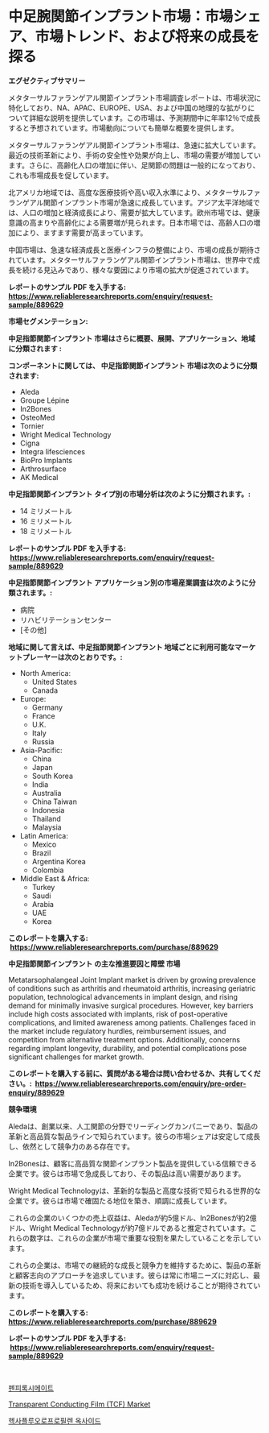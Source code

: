 <p><h1>中足腕関節インプラント市場：市場シェア、市場トレンド、および将来の成長を探る</h1></p><p><strong>エグゼクティブサマリー</strong></p>
<p><p>メタターサルファランゲアル関節インプラント市場調査レポートは、市場状況に特化しており、NA、APAC、EUROPE、USA、および中国の地理的な拡がりについて詳細な説明を提供しています。この市場は、予測期間中に年率12％で成長すると予想されています。市場動向についても簡単な概要を提供します。</p><p>メタターサルファランゲアル関節インプラント市場は、急速に拡大しています。最近の技術革新により、手術の安全性や効果が向上し、市場の需要が増加しています。さらに、高齢化人口の増加に伴い、足関節の問題は一般的になっており、これも市場成長を促しています。</p><p>北アメリカ地域では、高度な医療技術や高い収入水準により、メタターサルファランゲアル関節インプラント市場が急速に成長しています。アジア太平洋地域では、人口の増加と経済成長により、需要が拡大しています。欧州市場では、健康意識の高まりや高齢化による需要増が見られます。日本市場では、高齢人口の増加により、ますます需要が高まっています。</p><p>中国市場は、急速な経済成長と医療インフラの整備により、市場の成長が期待されています。メタターサルファランゲアル関節インプラント市場は、世界中で成長を続ける見込みであり、様々な要因により市場の拡大が促進されています。</p></p>
<p><strong>レポートのサンプル PDF を入手する: <a href="https://www.reliableresearchreports.com/enquiry/request-sample/889629">https://www.reliableresearchreports.com/enquiry/request-sample/889629</a></strong></p>
<p><strong>市場セグメンテーション:</strong></p>
<p><strong> 中足指節関節インプラント 市場はさらに概要、展開、アプリケーション、地域に分類されます :</strong></p>
<p><strong>コンポーネントに関しては、 中足指節関節インプラント 市場は次のように分類されます: &nbsp;</strong></p>
<p><ul><li>Aleda</li><li>Groupe Lépine</li><li>In2Bones</li><li>OsteoMed</li><li>Tornier</li><li>Wright Medical Technology</li><li>Cigna</li><li>Integra lifesciences</li><li>BioPro Implants</li><li>Arthrosurface</li><li>AK Medical</li></ul></p>
<p><strong> 中足指節関節インプラント タイプ別の市場分析は次のように分類されます。:</strong></p>
<p><ul><li>14 ミリメートル</li><li>16 ミリメートル</li><li>18 ミリメートル</li></ul></p>
<p><strong>レポートのサンプル PDF を入手する: &nbsp;<a href="https://www.reliableresearchreports.com/enquiry/request-sample/889629">https://www.reliableresearchreports.com/enquiry/request-sample/889629</a></strong></p>
<p><strong> 中足指節関節インプラント アプリケーション別の市場産業調査は次のように分類されます。:</strong></p>
<p><ul><li>病院</li><li>リハビリテーションセンター</li><li>[その他]</li></ul></p>
<p><strong>地域に関して言えば、中足指節関節インプラント 地域ごとに利用可能なマーケットプレーヤーは次のとおりです。:</strong></p>
<p><ul>
    <li>
        North America:
        <ul>
            <li>United States</li>
            <li>Canada</li>
        </ul>
    </li>
    <li>
        Europe:
        <ul>
            <li>Germany</li>
            <li>France</li>
            <li>U.K.</li>
            <li>Italy</li>
            <li>Russia</li>
        </ul>
    </li>
    <li>
        Asia-Pacific:
        <ul>
            <li>China</li>
            <li>Japan</li>
            <li>South Korea</li>
            <li>India</li>
            <li>Australia</li>
            <li>China Taiwan</li>
            <li>Indonesia</li>
            <li>Thailand</li>
            <li>Malaysia</li>
        </ul>
    </li>
    <li>
        Latin America:
        <ul>
            <li>Mexico</li>
            <li>Brazil</li>
            <li>Argentina Korea</li>
            <li>Colombia</li>
        </ul>
    </li>
    <li>
        Middle East & Africa:
        <ul>
            <li>Turkey</li>
            <li>Saudi</li>
            <li>Arabia</li>
            <li>UAE</li>
            <li>Korea</li>
        </ul>
    </li>
    </ul></p>
<p><strong>このレポートを購入する: &nbsp;<a href="https://www.reliableresearchreports.com/purchase/889629">https://www.reliableresearchreports.com/purchase/889629</a></strong></p>
<p><strong>中足指節関節インプラント の主な推進要因と障壁 市場</strong></p>
<p><p>Metatarsophalangeal Joint Implant market is driven by growing prevalence of conditions such as arthritis and rheumatoid arthritis, increasing geriatric population, technological advancements in implant design, and rising demand for minimally invasive surgical procedures. However, key barriers include high costs associated with implants, risk of post-operative complications, and limited awareness among patients. Challenges faced in the market include regulatory hurdles, reimbursement issues, and competition from alternative treatment options. Additionally, concerns regarding implant longevity, durability, and potential complications pose significant challenges for market growth.</p></p>
<p><strong>このレポートを購入する前に、質問がある場合は問い合わせるか、共有してください。:&nbsp; <a href="https://www.reliableresearchreports.com/enquiry/pre-order-enquiry/889629">https://www.reliableresearchreports.com/enquiry/pre-order-enquiry/889629</a></strong></p>
<p><strong>競争環境</strong></p>
<p><p>Aledaは、創業以来、人工関節の分野でリーディングカンパニーであり、製品の革新と高品質な製品ラインで知られています。彼らの市場シェアは安定して成長し、依然として競争力のある存在です。</p><p>In2Bonesは、顧客に高品質な関節インプラント製品を提供している信頼できる企業です。彼らは市場で急成長しており、その製品は高い需要があります。</p><p>Wright Medical Technologyは、革新的な製品と高度な技術で知られる世界的な企業です。彼らは市場で確固たる地位を築き、順調に成長しています。</p><p>これらの企業のいくつかの売上収益は、Aledaが約5億ドル、In2Bonesが約2億ドル、Wright Medical Technologyが約7億ドルであると推定されています。これらの数字は、これらの企業が市場で重要な役割を果たしていることを示しています。</p><p>これらの企業は、市場での継続的な成長と競争力を維持するために、製品の革新と顧客志向のアプローチを追求しています。彼らは常に市場ニーズに対応し、最新の技術を導入しているため、将来においても成功を続けることが期待されています。</p></p>
<p><strong>このレポートを購入する: &nbsp; <a href="https://www.reliableresearchreports.com/purchase/889629">https://www.reliableresearchreports.com/purchase/889629</a></strong></p>
<p><strong>レポートのサンプル PDF を入手する: &nbsp;<a href="https://www.reliableresearchreports.com/enquiry/request-sample/889629">https://www.reliableresearchreports.com/enquiry/request-sample/889629</a></strong><strong></strong></p>
<p>&nbsp;</p>
<p><p><a href="https://medium.com/@isariontaru/%ED%8E%9C%ED%94%BC%EB%A1%9D%EC%8B%9C%EB%A9%94%EC%9D%B4%ED%8A%B8-%EC%8B%9C%EC%9E%A5-%EA%B7%9C%EB%AA%A8-%EC%8B%9C%EC%9E%A5-%EC%A0%84%EB%A7%9D-%EB%B0%8F-%EC%8B%9C%EC%9E%A5-%EC%98%88%EC%B8%A1-2024%EB%85%84%EB%B6%80%ED%84%B0-2031%EB%85%84%EA%B9%8C%EC%A7%80-066faa25663f">펜피록시메이트</a></p><p><a href="https://github.com/Hazelklievgspy6vdcsmu106w/Market-Research-Report-List-1/blob/main/transparent-conducting-film-tcf-market.md">Transparent Conducting Film (TCF) Market</a></p><p><a href="https://medium.com/@georgebesoiu20221/%ED%97%A5%EC%82%AC%ED%94%8C%EB%A3%A8%EC%98%A4%EB%A1%9C%ED%94%84%EB%A1%9C%ED%95%84%EB%A0%8C%EC%98%A5%EC%82%AC%EC%9D%B4%EB%93%9C-%EC%8B%9C%EC%9E%A5-%EC%8B%9C%EC%9E%A5-%EC%A0%90%EC%9C%A0%EC%9C%A8-%EC%8B%9C%EC%9E%A5-%EB%8F%99%ED%96%A5-%EB%B0%8F-%EB%AF%B8%EB%9E%98-%EC%84%B1%EC%9E%A5-%ED%83%90%EC%83%89-6220befafbaf">헥사플루오로프로필렌 옥사이드</a></p></p>